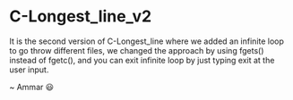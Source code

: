 <h1>C-Longest_line_v2</h1>
<p>It is the second version of C-Longest_line where we added an infinite loop to go throw different files, we changed the approach by using fgets() instead of fgetc(), and you can exit
infinite loop by just typing exit at the user input.</p>
<p>~ Ammar &#128515;</p>
